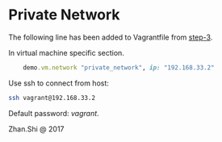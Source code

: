 # Private Network

The following line has been added to Vagrantfile from [step-3](../step-3/README.md).

In virtual machine specific section.

```Ruby
    demo.vm.network "private_network", ip: "192.168.33.2"
```

Use ssh to connect from host:

```bash
ssh vagrant@192.168.33.2
```

Default password: *vagrant*.

Zhan.Shi @ 2017
